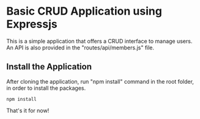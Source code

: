 # Basic CRUD Application using Expressjs

This is a simple application that offers a CRUD interface to manage users. 
An API is also provided in the "routes/api/members.js" file.

## Install the Application

After cloning the application, run "npm install" command in the root folder, in order to install the packages.

    npm install

That's it for now! 

